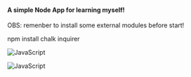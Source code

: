 <h4>A simple Node App for learning myself!</h4>
<p>OBS: remenber to install some external modules before start!</p>
<p>npm install chalk inquirer</p>

<img align="center" alt="JavaScript"
src="https://img.shields.io/badge/Node.js-43853D?style=for-the-badge&logo=node.js&logoColor=white">

<img align="center" alt="JavaScript"
src="https://img.shields.io/badge/JavaScript-323330?style=for-the-badge&logo=javascript&logoColor=F7DF1E">
